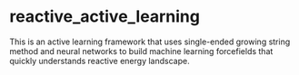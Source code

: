 # reactive_active_learning
This is an active learning framework that uses single-ended growing string method and neural networks to build machine learning forcefields that quickly understands reactive energy landscape.
